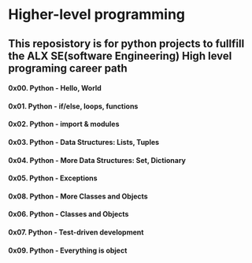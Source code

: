 # Higher-level programming
## This reposistory is for python projects to fullfill the ALX SE(software Engineering) High level programing career path
#### 0x00. Python - Hello, World
#### 0x01. Python - if/else, loops, functions
#### 0x02. Python - import & modules
#### 0x03. Python - Data Structures: Lists, Tuples
#### 0x04. Python - More Data Structures: Set, Dictionary
#### 0x05. Python - Exceptions
#### 0x08. Python - More Classes and Objects
#### 0x06. Python - Classes and Objects
#### 0x07. Python - Test-driven development
#### 0x09. Python - Everything is object
